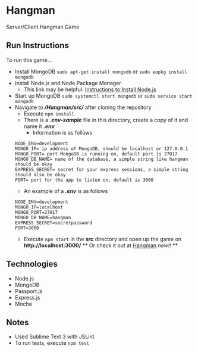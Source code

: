 # Hangman
Server/Client Hangman Game

## Run Instructions
To run this game...
* Install MongoDB
    ``` sudo apt-get install mongodb ``` or 
    ``` sudo eopkg install mongodb ```
* Install Node.js and Node Package Manager
    * This link may be helpful: [Instructions to Install Node.js](https://nodejs.org/en/download/package-manager/)
* Start up MongoDB
    ``` sudo systemctl start mongodb ``` or 
    ``` sudo service start mongodb ```
* Navigate to **_/Hangman/src/_** after cloning the repository
    * Execute ```npm install```
    * There is a **_.env-sample_** file in this directory, create a copy of it and name it **_.env_**
        * Information is as follows
    ```
    NODE_ENV=development
    MONGO_IP= ip address of MongoDB, should be localhost or 127.0.0.1
    MONGO_PORT= port MongoDB is running on, default port is 27017
    MONGO_DB_NAME= name of the database, a simple string like hangman should be okay
    EXPRESS_SECRET= secret for your express sessions, a simple string should also be okay
    PORT= port for the app to listen on, default is 3000
    ```
    * An example of a **_.env_** is as follows
    ```
    NODE_ENV=development
    MONGO_IP=localhost
    MONGO_PORT=27017
    MONGO_DB_NAME=hangman
    EXPRESS_SECRET=secretpassword
    PORT=3000
    ```
    * Execute ```npm start``` in the **_src_** directory and open up the game on **http://localhost:3000/**
    ** Or check it out at [Hangman](hangman.khaiphan.me) *new!!* **

## Technologies
* Node.js
* MongoDB
* Passport.js
* Express.js
* Mocha

## Notes
* Used Sublime Text 3 with JSLint
* To run tests, execute ```npm test```